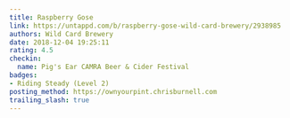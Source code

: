 ```yaml
---
title: Raspberry Gose
link: https://untappd.com/b/raspberry-gose-wild-card-brewery/2938985
authors: Wild Card Brewery
date: 2018-12-04 19:25:11
rating: 4.5
checkin:
  name: Pig's Ear CAMRA Beer & Cider Festival
badges:
- Riding Steady (Level 2)
posting_method: https://ownyourpint.chrisburnell.com
trailing_slash: true
---
```

